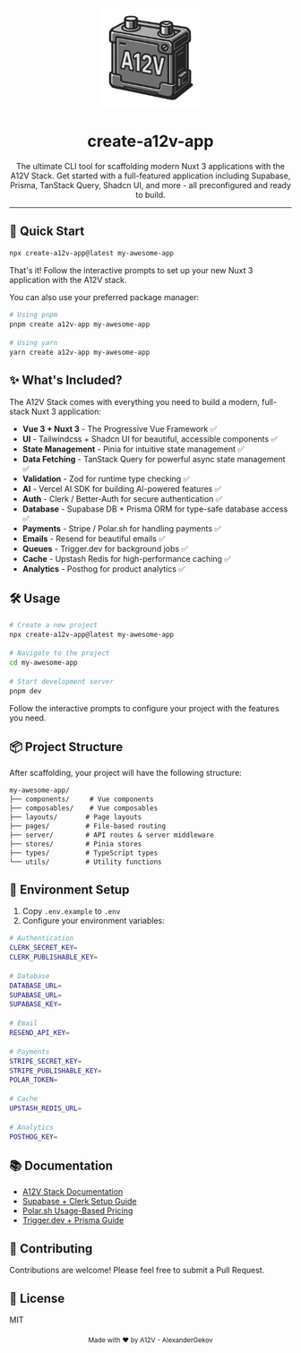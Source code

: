 <div align="center">
  <img src="https://github.com/alexander-gekov/a12v-stack/raw/main/assets/images/logo.png" alt="A12V Logo" width="180" />
  
  <h1>create-a12v-app</h1>
  <p>The ultimate CLI tool for scaffolding modern Nuxt 3 applications with the A12V Stack. Get started with a full-featured application including Supabase, Prisma, TanStack Query, Shadcn UI, and more - all preconfigured and ready to build.</p>
</div>

---

## 🚀 Quick Start

```bash
npx create-a12v-app@latest my-awesome-app
```

That's it! Follow the interactive prompts to set up your new Nuxt 3 application with the A12V stack.

You can also use your preferred package manager:

```bash
# Using pnpm
pnpm create a12v-app my-awesome-app

# Using yarn
yarn create a12v-app my-awesome-app
```

## ✨ What's Included?

The A12V Stack comes with everything you need to build a modern, full-stack Nuxt 3 application:

- **Vue 3 + Nuxt 3** - The Progressive Vue Framework ✅
- **UI** - Tailwindcss + Shadcn UI for beautiful, accessible components ✅
- **State Management** - Pinia for intuitive state management ✅
- **Data Fetching** - TanStack Query for powerful async state management ✅
- **Validation** - Zod for runtime type checking ✅
- **AI** - Vercel AI SDK for building AI-powered features ✅
- **Auth** - Clerk / Better-Auth for secure authentication ✅
- **Database** - Supabase DB + Prisma ORM for type-safe database access ✅
- **Payments** - Stripe / Polar.sh for handling payments ✅
- **Emails** - Resend for beautiful emails ✅
- **Queues** - Trigger.dev for background jobs ✅
- **Cache** - Upstash Redis for high-performance caching ✅
- **Analytics** - Posthog for product analytics ✅

## 🛠️ Usage

```bash
# Create a new project
npx create-a12v-app@latest my-awesome-app

# Navigate to the project
cd my-awesome-app

# Start development server
pnpm dev
```

Follow the interactive prompts to configure your project with the features you need.

## 📦 Project Structure

After scaffolding, your project will have the following structure:

```
my-awesome-app/
├── components/     # Vue components
├── composables/    # Vue composables
├── layouts/       # Page layouts
├── pages/         # File-based routing
├── server/        # API routes & server middleware
├── stores/        # Pinia stores
├── types/         # TypeScript types
└── utils/         # Utility functions
```

## 🔐 Environment Setup

1. Copy `.env.example` to `.env`
2. Configure your environment variables:

```bash
# Authentication
CLERK_SECRET_KEY=
CLERK_PUBLISHABLE_KEY=

# Database
DATABASE_URL=
SUPABASE_URL=
SUPABASE_KEY=

# Email
RESEND_API_KEY=

# Payments
STRIPE_SECRET_KEY=
STRIPE_PUBLISHABLE_KEY=
POLAR_TOKEN=

# Cache
UPSTASH_REDIS_URL=

# Analytics
POSTHOG_KEY=
```

## 📚 Documentation

- [A12V Stack Documentation](https://github.com/alexander-gekov/a12v-stack)
- [Supabase + Clerk Setup Guide](https://supabase.com/docs/guides/auth/third-party/clerk)
- [Polar.sh Usage-Based Pricing](https://docs.polar.sh/features/usage-based-billing/introduction)
- [Trigger.dev + Prisma Guide](https://trigger.dev/docs/guides/frameworks/prisma)

## 🤝 Contributing

Contributions are welcome! Please feel free to submit a Pull Request.

## 📝 License

MIT

<div align="center">
  <sub>Made with ❤️ by A12V - AlexanderGekov</sub>
</div>
